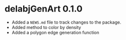 # delabjGenArt 0.1.0

* Added a `NEWS.md` file to track changes to the package.
* Added method to color by density
* Added a polygon edge generation function
